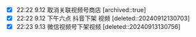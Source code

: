 
- [x] 22:22 9.12 取消关联视频号商店
	[archived::true]
- [x] 22:22 9.12 下午六点 抖音下架 视频
	[deleted::20240912130703]
- [x] 22:23 9.13 微信视频号下架视频
	[deleted::20240913130756]